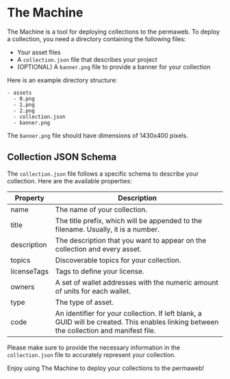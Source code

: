 # The Machine

The Machine is a tool for deploying collections to the permaweb. To deploy a collection, you need a directory containing the following files:

- Your asset files
- A `collection.json` file that describes your project
- (OPTIONAL) A `banner.png` file to provide a banner for your collection

Here is an example directory structure:

```
- assets
  - 0.png
  - 1.png
  - 2.png
  - collection.json
  - banner.png
```

The `banner.png` file should have dimensions of 1430x400 pixels.

## Collection JSON Schema

The `collection.json` file follows a specific schema to describe your collection. Here are the available properties:

| Property    | Description                                                                                                                              |
| ----------- | ---------------------------------------------------------------------------------------------------------------------------------------- |
| name        | The name of your collection.                                                                                                             |
| title       | The title prefix, which will be appended to the filename. Usually, it is a number.                                                       |
| description | The description that you want to appear on the collection and every asset.                                                               |
| topics      | Discoverable topics for your collection.                                                                                                 |
| licenseTags | Tags to define your license.                                                                                                             |
| owners      | A set of wallet addresses with the numeric amount of units for each wallet.                                                              |
| type        | The type of asset.                                                                                                                       |
| code        | An identifier for your collection. If left blank, a GUID will be created. This enables linking between the collection and manifest file. |

Please make sure to provide the necessary information in the `collection.json` file to accurately represent your collection.

Enjoy using The Machine to deploy your collections to the permaweb!
